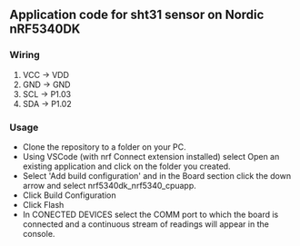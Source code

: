 ## Application code for sht31 sensor on Nordic nRF5340DK

### Wiring
1. VCC -> VDD
2. GND -> GND
3. SCL -> P1.03
4. SDA -> P1.02

### Usage
- Clone the repository to a folder on your PC.
- Using VSCode (with nrf Connect extension installed) select Open an existing application and click on the folder you created.
- Select 'Add build configuration' and in the Board section click the down arrow and select nrf5340dk_nrf5340_cpuapp.
- Click Build Configuration
- Click Flash
- In CONECTED DEVICES select the COMM port to which the board is connected and a continuous stream of readings will appear in the console.

